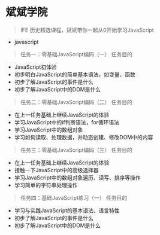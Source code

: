 # 斌斌学院
>IFE 历史精选课程，斌斌带你一起从0开始学习JavaScript
* javascript

>任务一：零基础JavaScript编码（一）
任务目的
* JavaScript初体验
* 初步明白JavaScript的简单基本语法，如变量、函数
* 初步了解JavaScript的事件是什么
* 初步了解JavaScript中的DOM是什么

>任务二：零基础JavaScript编码（二）
任务目的
* 在上一任务基础上继续JavaScript的体验
* 学习JavaScript中的if判断语法，for循环语法
* 学习JavaScript中的数组对象
* 学习如何读取、处理数据，并动态创建、修改DOM中的内容

>任务三：零基础JavaScript编码（三）
任务目的
* 在上一任务基础上继续JavaScript的体验
* 接触一下JavaScript中的高级选择器
* 学习JavaScript中的数组对象遍历、读写、排序等操作
* 学习简单的字符串处理操作

>任务四：基础JavaScript练习（一）
任务目的
* 学习与实践JavaScript的基本语法、语言特性
* 初步了解JavaScript的事件是什么
* 初步了解JavaScript中的DOM是什么
